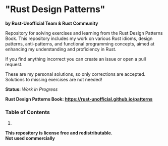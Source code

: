 # "Rust Design Patterns"
**by Rust-Unofficial Team & Rust Community**<br>

Repository for solving exercises and learning from the Rust Design Patterns Book.
This repository includes my work on various Rust idioms, design patterns, anti-patterns,
and functional programming concepts, aimed at enhancing my understanding and proficiency in Rust.<br>

If you find anything incorrect you can create an issue or open a pull request.<br>

These are my personal solutions, so only corrections are accepted. Solutions to missing exercises are not needed! <br>

**Status:** *Work in Progress*

**Rust Design Patterns Book: https://rust-unofficial.github.io/patterns**

### Table of Contents
1.

**This repository is license free and redistributable.** <br>
**Not used commercially**